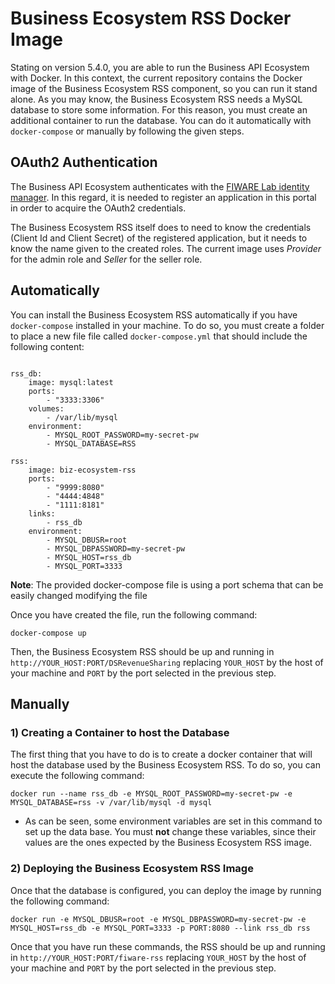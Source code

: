 # Business Ecosystem RSS Docker Image

Stating on version 5.4.0, you are able to run the Business API Ecosystem with Docker. In this context, the current repository contains the Docker image of the Business Ecosystem RSS component, so you can run it stand alone. As you may know, the Business Ecosystem RSS needs a MySQL database to store some information. For this reason, you must create an additional container to run the database. You can do it automatically with `docker-compose` or manually by following the given steps.

## OAuth2 Authentication

The Business API Ecosystem authenticates with the [FIWARE Lab identity manager](https://account.lab.fiware.org). In this regard, it is needed to register an application in this portal in order to acquire the OAuth2 credentials.

The Business Ecosystem RSS itself does to need to know the credentials (Client Id and Client Secret) of the registered application, but it needs to know the name given to the created roles. The current image uses *Provider* for the admin role and *Seller* for the seller role.

## Automatically

You can install the Business Ecosystem RSS automatically if you have `docker-compose` installed in your machine. To do so, you must create a folder to place a new file file called `docker-compose.yml` that should include the following content:

```

rss_db:
    image: mysql:latest
    ports:
        - "3333:3306"
    volumes:
        - /var/lib/mysql
    environment:
        - MYSQL_ROOT_PASSWORD=my-secret-pw
        - MYSQL_DATABASE=RSS

rss:
    image: biz-ecosystem-rss
    ports:
        - "9999:8080"
        - "4444:4848"
        - "1111:8181"
    links:
        - rss_db
    environment:
        - MYSQL_DBUSR=root
        - MYSQL_DBPASSWORD=my-secret-pw
        - MYSQL_HOST=rss_db
        - MYSQL_PORT=3333
```

**Note**: The provided docker-compose file is using a port schema that can be easily changed modifying the file

Once you have created the file, run the following command:

```
docker-compose up
```

Then, the Business Ecosystem RSS should be up and running in `http://YOUR_HOST:PORT/DSRevenueSharing` replacing `YOUR_HOST` by the host of your machine and `PORT` by the port selected in the previous step. 

## Manually

### 1) Creating a Container to host the Database

The first thing that you have to do is to create a docker container that will host the database used by the Business Ecosystem RSS. To do so, you can execute the following command:

```
docker run --name rss_db -e MYSQL_ROOT_PASSWORD=my-secret-pw -e MYSQL_DATABASE=rss -v /var/lib/mysql -d mysql
```

* As can be seen, some environment variables are set in this command to set up the data base. You must **not** change these variables, since their values are the ones expected by the Business Ecosystem RSS image.

### 2) Deploying the Business Ecosystem RSS Image

Once that the database is configured, you can deploy the image by running the following command:

```
docker run -e MYSQL_DBUSR=root -e MYSQL_DBPASSWORD=my-secret-pw -e MYSQL_HOST=rss_db -e MYSQL_PORT=3333 -p PORT:8080 --link rss_db rss
```

Once that you have run these commands, the RSS should be up and running in `http://YOUR_HOST:PORT/fiware-rss` replacing `YOUR_HOST` by the host of your machine and `PORT` by the port selected in the previous step. 
